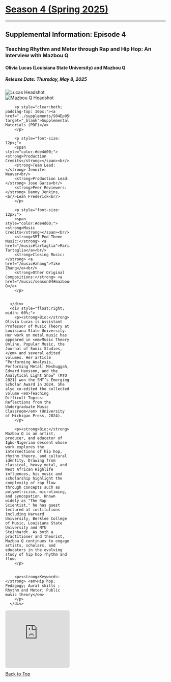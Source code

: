 <div class="seasonheader">
    <a href="/episodes/season04"><h1 class="seasonheader-text">Season 4 (Spring 2025)</h1></a>
</div>

<div>
<hr>
<h2>Supplemental Information: Episode 4</h2>

  <div class="supplement" id="e4.5">
    <h3 class="supplement-title">Teaching Rhythm and Meter through Rap and Hip Hop: An Interview with Mazbou Q</h3>
    <h4>Olivia Lucas (Louisiana State University) and Mazbou Q</h4>
    <h5>Release Date: Thursday, May 8, 2025</h5>
    <div class="floatsupps">
      <div style="float:left; width: 40%;">
        <img class="biopic" alt="Lucas Headshot" src="../supplements/S04Ep05lucas.jpg">
        <img class="biopic" alt="Mazbou Q Headshot" src="../supplements/S04Ep05mazbouq.jpg">

        <p style="clear:both; padding-top: 10px;"><a href="../supplements/S04Ep05Supp_lucas_mazbouq.pdf" target="_blank">Supplemental Materials (PDF)</a>
        </p>

        <p style="font-size: 12px;">
        <span style="color:#de4d00;"><strong>Production Credits</strong></span><br/>
        <strong>Team Lead:</strong> Jennifer Weaver<br/>
        <strong>Production Lead:</strong> Jose Garza<br/>
        <strong>Peer Reviewers:</strong> Danny Jenkins, <br/>Leah Frederick<br/>
        </p>

        <p style="font-size: 12px;">
        <span style="color:#de4d00;"><strong>Music Credits</strong></span><br/>
        <strong>SMT-Pod Theme Music:</strong> <a href="/music#tartaglia">Maria Tartaglia</a><br/>
        <strong>Closing Music:</strong> <a href="/music#zhang">Yike Zhang</a><br/>
        <strong>Other Original Compositions:</strong> <a href="/music/season04#mazbouq">Mazbou Q</a>
        </p>


      </div>
      <div style="float:right; width: 60%;">
        <p><strong>Bio:</strong> Olivia Lucas is Assistant Professor of Music Theory at Louisiana State University. Her work on metal music has appeared in <em>Music Theory Online, Popular Music, the Journal of Sonic Studies,</em> and several edited volumes. Her article “Performing Analysis, Performing Metal: Meshuggah, Edvard Hansson, and the Analytical Light Show” (MTO 2021) won the SMT’s Emerging Scholar Award in 2024. She also co-edited the collected volume <em>Teaching Difficult Topics: Reflections from the Undergraduate Music Classroom</em> (University of Michigan Press, 2024).
        </p>

        <p><strong>Bio:</strong> Mazbou Q is an artist, producer, and educator of Igbo-Nigerian descent whose work explores the intersections of hip hop, rhythm theory, and cultural identity. Drawing from classical, heavy metal, and West African Highlife influences, his music and scholarship highlight the complexity of rap flow through concepts such as polymetricism, microtiming, and syncopation. Known widely as "The Rap Scientist," he has guest lectured at institutions including Harvard University, Berklee College of Music, Louisiana State University and NYU Steinhardt. As both a practitioner and theorist, Mazbou Q continues to engage artists, scholars, and educators in the evolving study of hip hop rhythm and flow.
        </p>


        <p><strong>Keywords:</strong> <em>Hip hop; Pedagogy; Aural skills ; Rhythm and Meter; Public music theory</em>
        </p>
      </div>
<div style="width: 100%; height: 180px; margin-top: 10px; margin-bottom: 10px; border-radius: 6px; overflow:hidden; clear:both;">
<iframe style="width: 100%; height: 180px;" frameborder="no" scrolling="no" seamless src="https://player.captivate.fm/episode/f2f3e84b-6b77-41b1-8b43-0916857749f5/"></iframe></div>
    <a class="to-top" href="#top">Back to Top</a>
  </div>  
